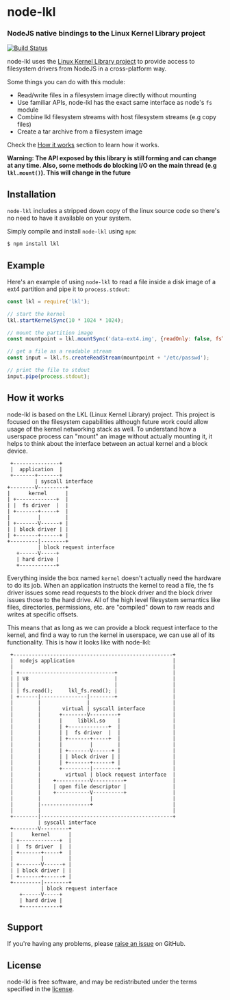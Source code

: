 node-lkl
=========
### NodeJS native bindings to the Linux Kernel Library project
[![Build Status](https://travis-ci.org/petrosagg/node-lkl.svg?branch=master)](https://travis-ci.org/petrosagg/node-lkl)

node-lkl uses the [Linux Kernel Library project](https://github.com/lkl/linux) to provide access to filesystem drivers
from NodeJS in a cross-platform way.

Some things you can do with this module:

* Read/write files in a filesystem image directly without mounting
* Use familiar APIs, node-lkl has the exact same interface as node's `fs` module
* Combine lkl filesystem streams with host filesystem streams (e.g copy files)
* Create a tar archive from a filesystem image

Check the [How it works](#how-it-works) section to learn how it works.

**Warning: The API exposed by this library is still forming and can change at
any time.  Also, some methods do blocking I/O on the main thread (e.g
`lkl.mount()`). This will change in the future**

Installation
------------

`node-lkl` includes a stripped down copy of the linux source code so
there's no need to have it available on your system.

Simply compile and install `node-lkl` using `npm`:

``` bash
$ npm install lkl
```

Example
-------

Here's an example of using `node-lkl` to read a file inside a disk image of
a ext4 partition and pipe it to `process.stdout`:

``` javascript
const lkl = require('lkl');

// start the kernel
lkl.startKernelSync(10 * 1024 * 1024);

// mount the partition image
const mountpoint = lkl.mountSync('data-ext4.img', {readOnly: false, fsType: 'ext4'});

// get a file as a readable stream
const input = lkl.fs.createReadStream(mountpoint + '/etc/passwd');

// print the file to stdout
input.pipe(process.stdout);
```

How it works
------------

node-lkl is based on the LKL (Linux Kernel Library) project. This project is
focused on the filesystem capabilities although future work could allow usage
of the kernel networking stack as well. To understand how a userspace process
can "mount" an image without actually mounting it, it helps to think about the
interface between an actual kernel and a block device.

```
 +---------------+
 |  application  |
 +-------+-------+
         | syscall interface
+--------V---------+
|      kernel      |
| +-------------+  |
| |  fs driver  |  |
| +-------+-----+  |
|         |        |
| +-------V------+ |
| | block driver | |
| +-------+------+ |
+---------|--------+
          | block request interface
   +------V-----+
   | hard drive |
   +------------+
```

Everything inside the box named `kernel` doesn't actually need the hardware
to do its job. When an application instructs the kernel to read a file, the fs
driver issues some read requests to the block driver and the block driver
issues those to the hard drive. All of the high level filesystem semantics like
files, directories, permissions, etc. are "compiled" down to raw reads and writes
at specific offsets.

This means that as long as we can provide a block request interface to the
kernel, and find a way to run the kernel in userspace, we can use all of its
functionality. This is how it looks like with node-lkl:

```
 +----------------------------------------------------+
 |  nodejs application                                |
 |                                                    |
 | +-------------------------------+                  |
 | | V8                            |                  |
 | |                               |                  |
 | | fs.read();     lkl_fs.read(); |                  |
 | +------|---------------|--------+                  |
 |        |               |                           |
 |        |       virtual | syscall interface         |
 |        |      +--------V---------+                 |
 |        |      |     liblkl.so    |                 |
 |        |      | +-------------+  |                 |
 |        |      | |  fs driver  |  |                 |
 |        |      | +-------+-----+  |                 |
 |        |      |         |        |                 |
 |        |      | +-------V------+ |                 |
 |        |      | | block driver | |                 |
 |        |      | +-------+------+ |                 |
 |        |      +---------|--------+                 |
 |        |        virtual | block request interface  |
 |        |    +-----------V----------+               |
 |        |    | open file descriptor |               |
 |        |    +-----------V----------+               |
 |        |                |                          |
 |        |----------------+                          |
 |        |                                           |
 +--------|-------------------------------------------+
          | syscall interface
 +--------V---------+
 |      kernel      |
 | +-------------+  |
 | |  fs driver  |  |
 | +-------+-----+  |
 |         |        |
 | +-------V------+ |
 | | block driver | |
 | +-------+------+ |
 +---------|--------+
           | block request interface
    +------V-----+
    | hard drive |
    +------------+
```

Support
-------

If you're having any problems, please [raise an issue][github-issue] on GitHub.

License
-------

node-lkl is free software, and may be redistributed under the terms specified
in the [license].

[github-issue]: https://github.com/petrosagg/node-lkl/issues/new
[license]: https://github.com/petrosagg/node-lkl/blob/master/LICENSE
